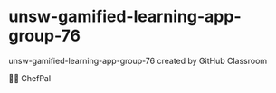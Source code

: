 # unsw-gamified-learning-app-group-76
unsw-gamified-learning-app-group-76 created by GitHub Classroom

👩‍🍳 ChefPal
